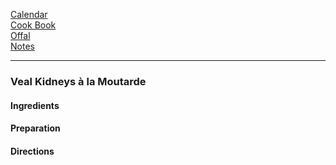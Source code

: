 [Calendar](https://github.com/vmsmith/EDT/blob/master/calendar.md)    
[Cook Book](https://github.com/vmsmith/CookBook/blob/master/README.md)    
[Offal](https://github.com/vmsmith/CookBook/blob/master/offal.md)   
[Notes](https://github.com/vmsmith/CookBook/blob/master/notes.md)

-----    

### Veal Kidneys à la Moutarde   

#### Ingredients   




#### Preparation    




#### Directions   
